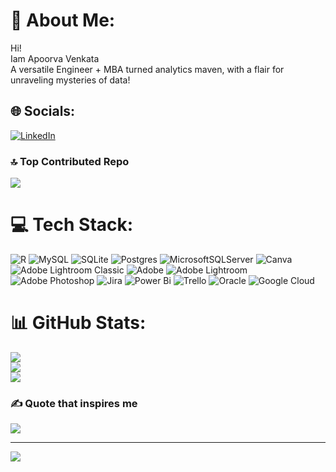 # 💫 About Me:
Hi!<br>Iam Apoorva Venkata<br>A versatile Engineer + MBA turned analytics maven, with a flair for unraveling mysteries of data!


## 🌐 Socials:
[![LinkedIn](https://img.shields.io/badge/LinkedIn-%230077B5.svg?logo=linkedin&logoColor=white)](https://linkedin.com/in/https://www.linkedin.com/in/apoorva-venkata-8183ab170/) 

### 🔝 Top Contributed Repo
![](https://github-contributor-stats.vercel.app/api?username=tav97&limit=5&theme=dark&combine_all_yearly_contributions=true)

# 💻 Tech Stack:
![R](https://img.shields.io/badge/r-%23276DC3.svg?style=for-the-badge&logo=r&logoColor=white) ![MySQL](https://img.shields.io/badge/mysql-%2300000f.svg?style=for-the-badge&logo=mysql&logoColor=white) ![SQLite](https://img.shields.io/badge/sqlite-%2307405e.svg?style=for-the-badge&logo=sqlite&logoColor=white) ![Postgres](https://img.shields.io/badge/postgres-%23316192.svg?style=for-the-badge&logo=postgresql&logoColor=white) ![MicrosoftSQLServer](https://img.shields.io/badge/Microsoft%20SQL%20Server-CC2927?style=for-the-badge&logo=microsoft%20sql%20server&logoColor=white) ![Canva](https://img.shields.io/badge/Canva-%2300C4CC.svg?style=for-the-badge&logo=Canva&logoColor=white) ![Adobe Lightroom Classic](https://img.shields.io/badge/Adobe%20Lightroom%20Classic-31A8FF.svg?style=for-the-badge&logo=Adobe%20Lightroom%20Classic&logoColor=white) ![Adobe](https://img.shields.io/badge/adobe-%23FF0000.svg?style=for-the-badge&logo=adobe&logoColor=white) ![Adobe Lightroom](https://img.shields.io/badge/Adobe%20Lightroom-31A8FF.svg?style=for-the-badge&logo=Adobe%20Lightroom&logoColor=white) ![Adobe Photoshop](https://img.shields.io/badge/adobe%20photoshop-%2331A8FF.svg?style=for-the-badge&logo=adobe%20photoshop&logoColor=white) ![Jira](https://img.shields.io/badge/jira-%230A0FFF.svg?style=for-the-badge&logo=jira&logoColor=white) ![Power Bi](https://img.shields.io/badge/power_bi-F2C811?style=for-the-badge&logo=powerbi&logoColor=black) ![Trello](https://img.shields.io/badge/Trello-%23026AA7.svg?style=for-the-badge&logo=Trello&logoColor=white) ![Oracle](https://img.shields.io/badge/Oracle-F80000?style=for-the-badge&logo=oracle&logoColor=white) ![Google Cloud](https://img.shields.io/badge/GoogleCloud-%234285F4.svg?style=for-the-badge&logo=google-cloud&logoColor=white)
# 📊 GitHub Stats:
![](https://github-readme-stats.vercel.app/api?username=tav97&theme=tokyonight&hide_border=false&include_all_commits=true&count_private=false)<br/>
![](https://github-readme-streak-stats.herokuapp.com/?user=tav97&theme=tokyonight&hide_border=false)<br/>
![](https://github-readme-stats.vercel.app/api/top-langs/?username=tav97&theme=tokyonight&hide_border=false&include_all_commits=true&count_private=false&layout=compact)

### ✍️ Quote that inspires me
![](https://quotes-github-readme.vercel.app/api?type=horizontal&theme=radical)


---
[![](https://visitcount.itsvg.in/api?id=tav97&icon=0&color=0)](https://visitcount.itsvg.in)

<!-- Proudly created with GPRM ( https://gprm.itsvg.in ) -->
